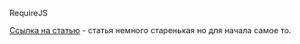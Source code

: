 RequireJS

[Ссылка на статью](http://habrahabr.ru/post/209228/) - статья немного старенькая но для начала самое то.
